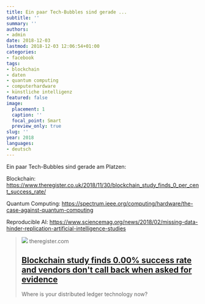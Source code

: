 ```yaml
---
title: Ein paar Tech-Bubbles sind gerade ...
subtitle: ''
summary: ''
authors:
- admin
date: 2018-12-03
lastmod: 2018-12-03 12:06:54+01:00
categories:
- facebook
tags:
- blockchain
- daten
- quantum computing
- computerhardware
- künstliche intelligenz
featured: false
image:
  placement: 1
  caption: ''
  focal_point: Smart
  preview_only: true
slug: ''
year: 2018
languages:
- deutsch
---
```


Ein paar Tech-Bubbles sind gerade am Platzen:

Blockchain:
https://www.theregister.co.uk/2018/11/30/blockchain_study_finds_0_per_cent_success_rate/

Quantum Computing:
https://spectrum.ieee.org/computing/hardware/the-case-against-quantum-computing

Reproducible AI:
https://www.sciencemag.org/news/2018/02/missing-data-hinder-replication-artificial-intelligence-studies
> [![](https://regmedia.co.uk/2016/04/08/shutterstock_print3.jpg)](https://www.theregister.co.uk/2018/11/30/blockchain_study_finds_0_per_cent_success_rate/)
> theregister.com
> ## [Blockchain study finds 0.00% success rate and vendors don't call back when asked for evidence](https://www.theregister.co.uk/2018/11/30/blockchain_study_finds_0_per_cent_success_rate/)
>
>Where is your distributed ledger technology now?


